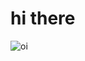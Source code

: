 # hi there


![oi](https://github.com/GanoelMones/dasdada/assets/138164633/621f9205-0031-4a67-be28-c10897c24711)
